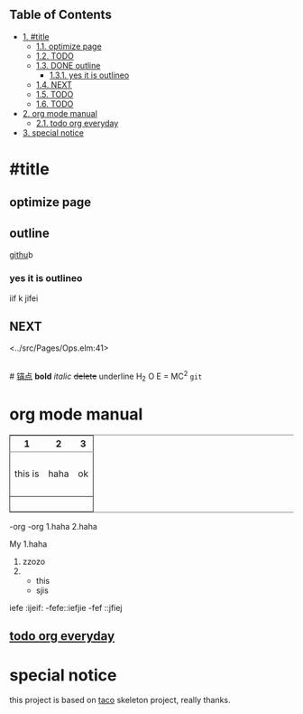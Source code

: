 <div id="table-of-contents">
<h2>Table of Contents</h2>
<div id="text-table-of-contents">
<ul>
<li><a href="#orgdf0e3f0">1. #title</a>
<ul>
<li><a href="#orgce10b5d">1.1. optimize page</a></li>
<li><a href="#org901dbe8">1.2. <span class="todo TODO">TODO</span> </a></li>
<li><a href="#org8c04f57">1.3. <span class="done DONE">DONE</span> outline</a>
<ul>
<li><a href="#orge067eb8">1.3.1. yes it is outlineo</a></li>
</ul>
</li>
<li><a href="#org4ca8353">1.4. NEXT</a></li>
<li><a href="#org5e69760">1.5. <span class="todo TODO">TODO</span> </a></li>
<li><a href="#orgc6e580b">1.6. <span class="todo TODO">TODO</span> </a></li>
</ul>
</li>
<li><a href="#org3439339">2. org mode manual</a>
<ul>
<li><a href="#orgd0b0ad0">2.1. todo org everyday</a></li>
</ul>
</li>
<li><a href="#orgd0fc398">3. special notice</a></li>
</ul>
</div>
</div>

<a id="orgdf0e3f0"></a>

# #title


<a id="orgce10b5d"></a>

## optimize page


<a id="org901dbe8"></a>

## 


<a id="org8c04f57"></a>

## outline

[githu](https://github.com/Numberartificial/cibops)b


<a id="orge067eb8"></a>

### yes it is outlineo

iif k
jifei


<a id="org4ca8353"></a>

## NEXT

<../src/Pages/Ops.elm:41>


<a id="org5e69760"></a>

## 

\#<a id="org2d5bf91"></a>
[锚点](#org2d5bf91)
**bold**
*italic*
<del>delete</del>
<span class="underline">underline</span>
H<sub>2</sub> O
E = MC<sup>2</sup>
`git`


<a id="orgc6e580b"></a>

## 


<a id="org3439339"></a>

# org mode manual

<table border="2" cellspacing="0" cellpadding="6" rules="groups" frame="hsides">


<colgroup>
<col  class="org-left" />

<col  class="org-left" />

<col  class="org-left" />
</colgroup>
<thead>
<tr>
<th scope="col" class="org-left">1</th>
<th scope="col" class="org-left">2</th>
<th scope="col" class="org-left">3</th>
</tr>
</thead>

<tbody>
<tr>
<td class="org-left">&#xa0;</td>
<td class="org-left">&#xa0;</td>
<td class="org-left">&#xa0;</td>
</tr>


<tr>
<td class="org-left">this is</td>
<td class="org-left">haha</td>
<td class="org-left">ok</td>
</tr>


<tr>
<td class="org-left">&#xa0;</td>
<td class="org-left">&#xa0;</td>
<td class="org-left">&#xa0;</td>
</tr>
</tbody>

<tbody>
<tr>
<td class="org-left">&#xa0;</td>
<td class="org-left">&#xa0;</td>
<td class="org-left">&#xa0;</td>
</tr>
</tbody>
</table>

-org
-org
1.haha
2.haha

My 
1.haha

1.  zzozo
2.  -   this
    -   sjis

iefe     :ijeif:
-fefe::iefjie
-fef ::jfiej


<a id="orgd0b0ad0"></a>

## [todo org everyday](./orgman.md)


<a id="orgd0fc398"></a>

# special notice

this project is based on [taco](https://github.com/ohanhi/elm-taco) skeleton project, really thanks.

